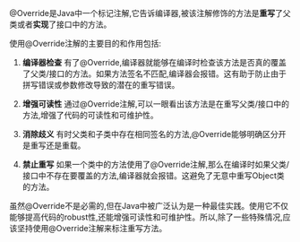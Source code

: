 @Override是Java中一个标记注解,它告诉编译器,被该注解修饰的方法是**重写**了父类或者**实现**了接口中的方法。

使用@Override注解的主要目的和作用包括:

1. **编译器检查**
有了@Override,编译器就能够在编译时检查该方法是否真的覆盖了父类/接口的方法。如果方法签名不匹配,编译器会报错。这有助于防止由于拼写错误或参数修改导致的潜在的重写错误。

2. **增强可读性**
通过@Override注解,可以一眼看出该方法是在重写父类/接口中的方法,增强了代码的可读性和可维护性。

3. **消除歧义**
有时父类和子类中存在相同签名的方法,@Override能够明确区分开是重写还是重载。

4. **禁止重写**
如果一个类中的方法使用了@Override注解,那么在编译时如果父类/接口中不存在要覆盖的方法,编译器就会报错。这避免了无意中重写Object类的方法。

虽然@Override不是必需的,但在Java中被广泛认为是一种最佳实践。使用它不仅能够提高代码的robust性,还能增强可读性和可维护性。所以,除了一些特殊情况,应该坚持使用@Override注解来标注重写方法。